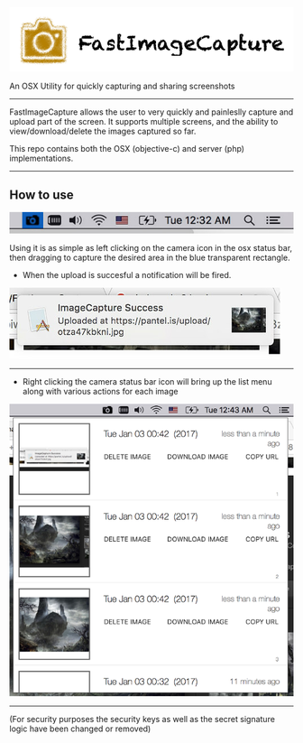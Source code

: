 ![FastImageCapture](/docs/header.png?raw=true)

An OSX Utility for quickly capturing and sharing screenshots


______________


FastImageCapture allows the user to very quickly and painleslly capture and upload part of the screen. It supports multiple screens, and the ability to view/download/delete the images captured so far.

This repo contains both the OSX (objective-c) and server (php) implementations.


______________

## How to use


![Instructions](/docs/statusbar.jpg?raw=true)

Using it is as simple as left clicking on the camera icon in the osx status bar, then dragging to capture the desired area in the blue transparent rectangle.


- When the upload is succesful a notification will be fired.

![Instructions](/docs/successnotif.jpg?raw=true)

______________

-  Right clicking the camera status bar icon will bring up the list menu along with various actions for each image

![Right click list menu](/docs/list.png?raw=true)

______________



(For security purposes the security keys as well as the secret signature logic have been changed or removed)
